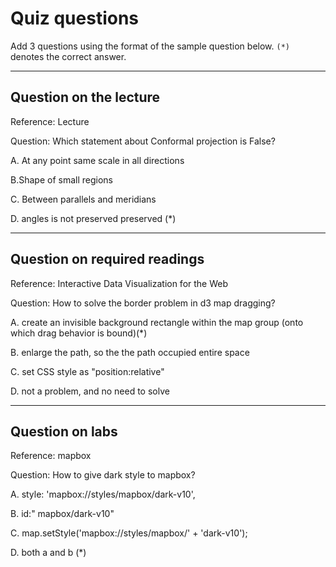 # Quiz questions

Add 3 questions using the format of the sample question below. `(*)` denotes the correct answer.

---

## Question on the lecture

Reference: Lecture

Question: Which statement about Conformal projection is False?

A. At any point same scale
in all directions

B.Shape of small regions

C. Between parallels and
meridians

D. angles is not preserved preserved (*)

---

## Question on required readings

Reference: Interactive Data Visualization for the Web

Question: How to solve the border problem in d3 map dragging?

A. create an invisible background rectangle within the map group (onto which drag
behavior is bound)(*)

B. enlarge the path, so the the path occupied entire space

C. set CSS style as "position:relative"

D. not a problem, and no need to solve

---

## Question on labs

Reference: mapbox

Question: How to give dark style to mapbox?

A.   style: 'mapbox://styles/mapbox/dark-v10', 

B. id:" mapbox/dark-v10"

C.  map.setStyle('mapbox://styles/mapbox/' + 'dark-v10');

D. both a and b (*)
